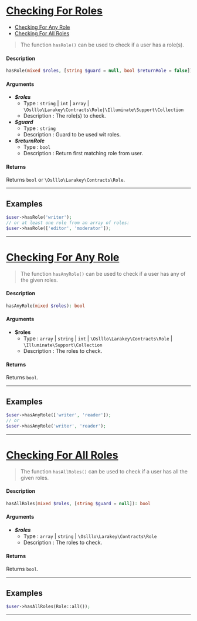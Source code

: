 # <u>Checking For Roles</u>

* [Checking For Any Role](basic-usage/using-roles/checking-for-any-role.md)
* [Checking For All Roles](basic-usage/using-roles/checking-for-all-roles.md)

 > The function `hasRole()` can be used to check if a user has a role(s).
#### Description
```php
hasRole(mixed $roles, [string $guard = null, bool $returnRole = false])
```
#### Arguments
- ***$roles***
    - Type : `string` | `int` | `array` | `\Oslllo\Larakey\Contracts\Role|\Illuminate\Support\Collection`
    - Description : The role(s) to check.
- ***$guard***
    - Type : `string`
    - Description : Guard to be used wit roles.
- ***$returnRole***
    - Type : `bool`
    - Description : Return first matching role from user.

#### Returns
Returns `bool` or `\Oslllo\Larakey\Contracts\Role`.

---

## Examples
```php
$user->hasRole('writer');
// or at least one role from an array of roles:
$user->hasRole(['editor', 'moderator']);
```

---

# <u>Checking For Any Role</u>
 > The function `hasAnyRole()` can be used to check if a user has any of the given roles.
#### Description
```php
hasAnyRole(mixed $roles): bool
```
#### Arguments
- **$roles**
    - Type : `array` | `string` | `int` | `\Oslllo\Larakey\Contracts\Role` | `\Illuminate\Support\Collection`
    - Description : The roles to check.

#### Returns
Returns `bool`.

---

## Examples
```php
$user->hasAnyRole(['writer', 'reader']);
// or
$user->hasAnyRole('writer', 'reader');
```

---

# <u>Checking For All Roles</u>
 > The function `hasAllRoles()` can be used to check if a user has all the given roles.
#### Description
```php
hasAllRoles(mixed $roles, [string $guard = null]): bool
```
#### Arguments
- ***$roles***
    - Type : `array` | `string` | `\Oslllo\Larakey\Contracts\Role`
    - Description : The roles to check.

#### Returns
Returns `bool`.

---

## Examples
```php
$user->hasAllRoles(Role::all());
```

---
